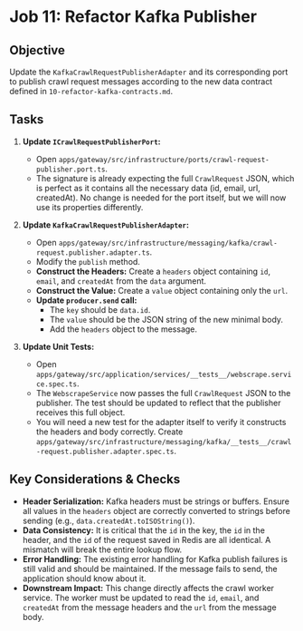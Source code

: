 # Job 11: Refactor Kafka Publisher

## Objective

Update the `KafkaCrawlRequestPublisherAdapter` and its corresponding port to publish crawl request messages according to the new data contract defined in `10-refactor-kafka-contracts.md`.

## Tasks

1.  **Update `ICrawlRequestPublisherPort`:**

    - Open `apps/gateway/src/infrastructure/ports/crawl-request-publisher.port.ts`.
    - The signature is already expecting the full `CrawlRequest` JSON, which is perfect as it contains all the necessary data (id, email, url, createdAt). No change is needed for the port itself, but we will now use its properties differently.

2.  **Update `KafkaCrawlRequestPublisherAdapter`:**

    - Open `apps/gateway/src/infrastructure/messaging/kafka/crawl-request.publisher.adapter.ts`.
    - Modify the `publish` method.
    - **Construct the Headers:** Create a `headers` object containing `id`, `email`, and `createdAt` from the `data` argument.
    - **Construct the Value:** Create a `value` object containing only the `url`.
    - **Update `producer.send` call:**
      - The `key` should be `data.id`.
      - The `value` should be the JSON string of the new minimal body.
      - Add the `headers` object to the message.

3.  **Update Unit Tests:**
    - Open `apps/gateway/src/application/services/__tests__/webscrape.service.spec.ts`.
    - The `WebscrapeService` now passes the full `CrawlRequest` JSON to the publisher. The test should be updated to reflect that the publisher receives this full object.
    - You will need a new test for the adapter itself to verify it constructs the headers and body correctly. Create `apps/gateway/src/infrastructure/messaging/kafka/__tests__/crawl-request.publisher.adapter.spec.ts`.

## Key Considerations & Checks

- **Header Serialization:** Kafka headers must be strings or buffers. Ensure all values in the `headers` object are correctly converted to strings before sending (e.g., `data.createdAt.toISOString()`).
- **Data Consistency:** It is critical that the `id` in the key, the `id` in the header, and the `id` of the request saved in Redis are all identical. A mismatch will break the entire lookup flow.
- **Error Handling:** The existing error handling for Kafka publish failures is still valid and should be maintained. If the message fails to send, the application should know about it.
- **Downstream Impact:** This change directly affects the crawl worker service. The worker must be updated to read the `id`, `email`, and `createdAt` from the message headers and the `url` from the message body.
